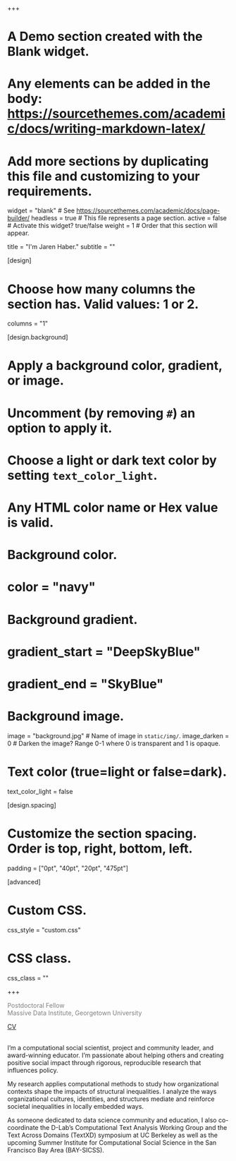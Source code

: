 +++
# A Demo section created with the Blank widget.
# Any elements can be added in the body: https://sourcethemes.com/academic/docs/writing-markdown-latex/
# Add more sections by duplicating this file and customizing to your requirements.

widget = "blank"  # See https://sourcethemes.com/academic/docs/page-builder/
headless = true  # This file represents a page section.
active = false  # Activate this widget? true/false
weight = 1  # Order that this section will appear.

title = "I'm Jaren Haber."
subtitle = ""

[design]
  # Choose how many columns the section has. Valid values: 1 or 2.
  columns = "1"

[design.background]
  # Apply a background color, gradient, or image.
  #   Uncomment (by removing `#`) an option to apply it.
  #   Choose a light or dark text color by setting `text_color_light`.
  #   Any HTML color name or Hex value is valid.

  # Background color.
  # color = "navy"

  # Background gradient.
  # gradient_start = "DeepSkyBlue"
  # gradient_end = "SkyBlue"

  # Background image.
  image = "background.jpg"  # Name of image in `static/img/`.
  image_darken = 0  # Darken the image? Range 0-1 where 0 is transparent and 1 is opaque.

  # Text color (true=light or false=dark).
  text_color_light = false

[design.spacing]
  # Customize the section spacing. Order is top, right, bottom, left.
  padding = ["0pt", "40pt", "20pt", "475pt"]

[advanced]
 # Custom CSS.
 css_style = "custom.css"

 # CSS class.
 css_class = ""
 
+++

<span style="color:gray"> Postdoctoral Fellow</span> <br>
<span style="color:gray"> Massive Data Institute, Georgetown University</span>
<div class="icon-bar">
<a href="files/CV_Haber.pdf">CV</a>
<a href="https://github.com/jhaber-zz/"><i class="fab fa-github"></i></i></a> 
<a href="https://www.linkedin.com/in/jaren-haber-2b17a85"><i class="fab fa-linkedin"></i></a> 
<a href="https://orcid.org/0000-0002-5093-8895"><i class="fa fa-globe"></i></a>
<a href="https://twitter.com/jhaber43"><i class="fab fa-twitter"></i></a>
<a href="https://www.youtube.com/channel/UCjygD4N64ka51fGRYMXEi7g"><i class="fab fa-youtube"></i></a>
</div>
<br>
<!---->
<!--<font size="3">I'm a computational social scientist, project and community leader, and award-winning educator. I'm passionate about helping others and creating positive social impact through rigorous, reproducible research that influences policy.</font><br><br>-->
<!--<font size="3">My research applies computational methods to study how organizational contexts shape the impacts of structural inequalities. I analyze the ways organizational cultures, identities, and structures provide a web of meanings that mediate and reinforce societal inequalities in locally embedded ways.</font><br><br>-->
<!--<font size="3">As someone dedicated to data science community and education, I also co-coordinate the D-Lab's Computational Text Analysis Working Group and the Text Across Domains (TextXD) symposium at UC Berkeley as well as the upcoming Summer Institute for Computational Social Science in the San Francisco Bay Area (BAY-SICSS).</font>-->

I’m a computational social scientist, project and community leader, and award-winning educator. I’m passionate about helping others and creating positive social impact through rigorous, reproducible research that influences policy.

My research applies computational methods to study how organizational contexts shape the impacts of structural inequalities. I analyze the ways organizational cultures, identities, and structures mediate and reinforce societal inequalities in locally embedded ways.

As someone dedicated to data science community and education, I also co-coordinate the D-Lab’s Computational Text Analysis Working Group and the Text Across Domains (TextXD) symposium at UC Berkeley as well as the upcoming Summer Institute for Computational Social Science in the San Francisco Bay Area (BAY-SICSS).
